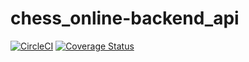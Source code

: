 # chess_online-backend_api
[![CircleCI](https://circleci.com/gh/bartoszkruba/chess_online-backend_api/tree/master.svg?style=svg)](https://circleci.com/gh/bartoszkruba/chess_online-backend_api/tree/master) [![Coverage Status](https://coveralls.io/repos/github/bartoszkruba/chess_online-backend_api/badge.svg?branch=feature/coveralls)](https://coveralls.io/github/bartoszkruba/chess_online-backend_api?branch=feature/coveralls)
